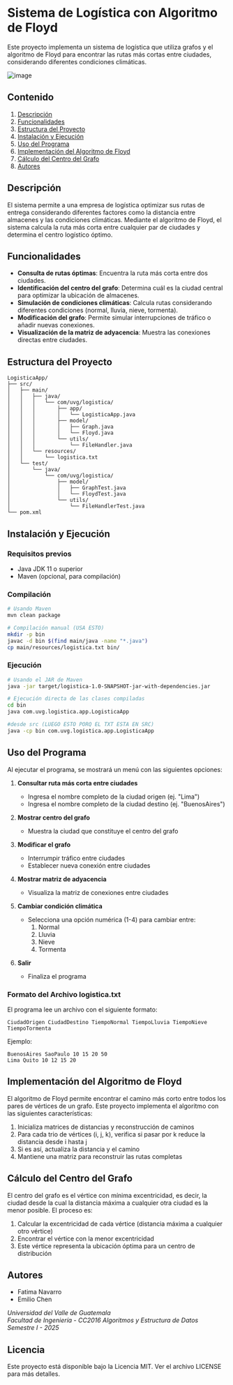# Sistema de Logística con Algoritmo de Floyd

Este proyecto implementa un sistema de logística que utiliza grafos y el algoritmo de Floyd para encontrar las rutas más cortas entre ciudades, considerando diferentes condiciones climáticas.

![image](https://github.com/user-attachments/assets/842ae135-7254-44a3-a074-0c4eadde4a10)


## Contenido
1. [Descripción](#descripción)
2. [Funcionalidades](#funcionalidades)
3. [Estructura del Proyecto](#estructura-del-proyecto)
4. [Instalación y Ejecución](#instalación-y-ejecución)
5. [Uso del Programa](#uso-del-programa)
6. [Implementación del Algoritmo de Floyd](#implementación-del-algoritmo-de-floyd)
7. [Cálculo del Centro del Grafo](#cálculo-del-centro-del-grafo)
8. [Autores](#autores)

## Descripción

El sistema permite a una empresa de logística optimizar sus rutas de entrega considerando diferentes factores como la distancia entre almacenes y las condiciones climáticas. Mediante el algoritmo de Floyd, el sistema calcula la ruta más corta entre cualquier par de ciudades y determina el centro logístico óptimo.

## Funcionalidades

- **Consulta de rutas óptimas**: Encuentra la ruta más corta entre dos ciudades.
- **Identificación del centro del grafo**: Determina cuál es la ciudad central para optimizar la ubicación de almacenes.
- **Simulación de condiciones climáticas**: Calcula rutas considerando diferentes condiciones (normal, lluvia, nieve, tormenta).
- **Modificación del grafo**: Permite simular interrupciones de tráfico o añadir nuevas conexiones.
- **Visualización de la matriz de adyacencia**: Muestra las conexiones directas entre ciudades.

## Estructura del Proyecto

```
LogisticaApp/
├── src/
│   ├── main/
│   │   ├── java/
│   │   │   └── com/uvg/logistica/
│   │   │       ├── app/
│   │   │       │   └── LogisticaApp.java
│   │   │       ├── model/
│   │   │       │   ├── Graph.java
│   │   │       │   └── Floyd.java
│   │   │       └── utils/
│   │   │           └── FileHandler.java
│   │   └── resources/
│   │       └── logistica.txt
│   └── test/
│       └── java/
│           └── com/uvg/logistica/
│               ├── model/
│               │   ├── GraphTest.java
│               │   └── FloydTest.java
│               └── utils/
│                   └── FileHandlerTest.java
└── pom.xml
```

## Instalación y Ejecución

### Requisitos previos
- Java JDK 11 o superior
- Maven (opcional, para compilación)

### Compilación
```bash
# Usando Maven
mvn clean package

# Compilación manual (USA ESTO)
mkdir -p bin
javac -d bin $(find main/java -name "*.java")
cp main/resources/logistica.txt bin/
```

### Ejecución
```bash
# Usando el JAR de Maven
java -jar target/logistica-1.0-SNAPSHOT-jar-with-dependencies.jar

# Ejecución directa de las clases compiladas
cd bin
java com.uvg.logistica.app.LogisticaApp

#desde src (LUEGO ESTO PORQ EL TXT ESTA EN SRC)
java -cp bin com.uvg.logistica.app.LogisticaApp
```

## Uso del Programa

Al ejecutar el programa, se mostrará un menú con las siguientes opciones:

1. **Consultar ruta más corta entre ciudades**
   - Ingresa el nombre completo de la ciudad origen (ej. "Lima")
   - Ingresa el nombre completo de la ciudad destino (ej. "BuenosAires")

2. **Mostrar centro del grafo**
   - Muestra la ciudad que constituye el centro del grafo

3. **Modificar el grafo**
   - Interrumpir tráfico entre ciudades
   - Establecer nueva conexión entre ciudades

4. **Mostrar matriz de adyacencia**
   - Visualiza la matriz de conexiones entre ciudades

5. **Cambiar condición climática**
   - Selecciona una opción numérica (1-4) para cambiar entre:
     1. Normal
     2. Lluvia
     3. Nieve
     4. Tormenta

6. **Salir**
   - Finaliza el programa

### Formato del Archivo logistica.txt

El programa lee un archivo con el siguiente formato:
```
CiudadOrigen CiudadDestino TiempoNormal TiempoLluvia TiempoNieve TiempoTormenta
```

Ejemplo:
```
BuenosAires SaoPaulo 10 15 20 50
Lima Quito 10 12 15 20
```

## Implementación del Algoritmo de Floyd

El algoritmo de Floyd permite encontrar el camino más corto entre todos los pares de vértices de un grafo. Este proyecto implementa el algoritmo con las siguientes características:

1. Inicializa matrices de distancias y reconstrucción de caminos
2. Para cada trio de vértices (i, j, k), verifica si pasar por k reduce la distancia desde i hasta j
3. Si es así, actualiza la distancia y el camino
4. Mantiene una matriz para reconstruir las rutas completas

## Cálculo del Centro del Grafo

El centro del grafo es el vértice con mínima excentricidad, es decir, la ciudad desde la cual la distancia máxima a cualquier otra ciudad es la menor posible. El proceso es:

1. Calcular la excentricidad de cada vértice (distancia máxima a cualquier otro vértice)
2. Encontrar el vértice con la menor excentricidad
3. Este vértice representa la ubicación óptima para un centro de distribución

## Autores

- Fatima Navarro
- Emilio Chen

*Universidad del Valle de Guatemala*  
*Facultad de Ingeniería - CC2016 Algoritmos y Estructura de Datos*  
*Semestre I - 2025*

## Licencia

Este proyecto está disponible bajo la Licencia MIT. Ver el archivo LICENSE para más detalles.
